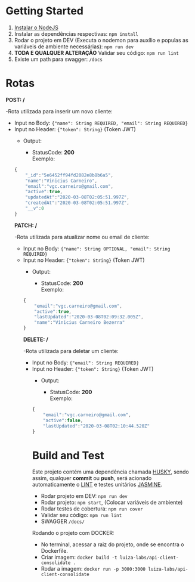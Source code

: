 # Getting Started
1.	[Instalar o NodeJS](https://nodejs.org/en/)
2.	Instalar as dependências respectivas: <code>npm install</code>
3.	Rodar o projeto em DEV (Executa o nodemon para auxílio e populas as variáveis de ambiente necessárias): <code>npm run dev</code>
4. <strong>TODA E QUALQUER ALTERAÇÃO</strong> Validar seu código: <code>npm run lint</code>
4. Existe um path para swagger: <code>/docs</code>

# Rotas

<b><strong>POST: </strong>/</b>

-Rota utilizada para inserir um novo cliente:

<ul>
	<li>Input no Body: <code>{"name": String REQUIRED, "email": String REQUIRED}</code></li>
	<li>Input no Header: <code>{"token": String}</code> (Token JWT)</li>
<ul>
	<li>Output:</li>
	<ul>
		<li>StatusCode: <strong>200</strong>
		<br/>
			Exemplo:
		</li>
	</ul>
</ul>


```javascript
{
	"_id":"5e6452ff94fd2082e8b8b6a5",
	"name":"Vinicius Carneiro",
	"email":"vgc.carneiro@gmail.com",
	"active":true,
	"updatedAt":"2020-03-08T02:05:51.997Z",
	"createdAt":"2020-03-08T02:05:51.997Z",
	"__v":0
}
```


<b><strong>PATCH: </strong>/</b>

-Rota utilizada para atualizar nome ou email de cliente:

<ul>
	<li>Input no Body: <code>{"name": String OPTIONAL, "email": String REQUIRED}</code></li>
	<li>Input no Header: <code>{"token": String}</code> (Token JWT)</li>
<ul>
	<li>Output:</li>
	<ul>
		<li>StatusCode: <strong>200</strong>
		<br/>
			Exemplo:
		</li>
	</ul>
</ul>


```javascript
{
	"email":"vgc.carneiro@gmail.com",
	"active":true,
	"lastUpdated":"2020-03-08T02:09:32.005Z",
	"name":"Vinicius Carneiro Bezerra"
}
```



<b><strong>DELETE: </strong>/</b>

-Rota utilizada para deletar um cliente:

<ul>
	<li>Input no Body: <code>{"email": String REQUIRED}</code></li>
	<li>Input no Header: <code>{"token": String}</code> (Token JWT)</li>
<ul>
	<li>Output:</li>
	<ul>
		<li>StatusCode: <strong>200</strong>
		<br/>
			Exemplo:
		</li>
	</ul>
</ul>


```javascript
{
	"email":"vgc.carneiro@gmail.com",
	"active":false,
	"lastUpdated":"2020-03-08T02:10:44.520Z"
}
```

# Build and Test

Este projeto contém uma dependência chamada [HUSKY](https://www.npmjs.com/package/husky), sendo assim, qualquer <b>commit</b> ou <b>push</b>, será acionado automaticamente o [LINT](https://www.npmjs.com/package/eslint) e testes unitários [JASMINE](https://jasmine.github.io/setup/nodejs.html).

<ul>
    <li>
        Rodar projeto em DEV: <code>npm run dev</code>
    </li>
    <li>
        Rodar projeto: <code>npm start</code>, (Colocar variáveis de ambiente)
    </li>
    <li>
        Rodar testes de cobertura: <code>npm run cover</code>
    </li>
    <li>
        Validar seu código: <code>npm run lint</code>
    </li>
    <li>
		SWAGGER <code>/docs/</code>
    </li>
</ul>

Rodando o projeto com DOCKER:

<ul>
	<li>
		No terminal, acessar a raiz do projeto, onde se encontra o Dockerfile.
	</li>
    <li>
        Criar imagem: <code>docker build -t luiza-labs/api-client-consolidate .</code>
    </li>
    <li>
        Rodar a imagem: <code>docker run -p 3000:3000 luiza-labs/api-client-consolidate</code>
    </li>
</ul>